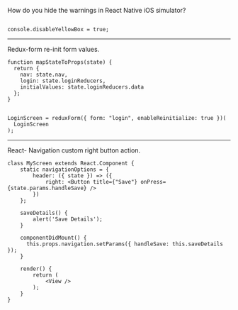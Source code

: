 How do you hide the warnings in React Native iOS simulator?

```

console.disableYellowBox = true;

```

***



Redux-form  re-init  form values.

```
function mapStateToProps(state) {
  return {
    nav: state.nav,
    login: state.loginReducers,
    initialValues: state.loginReducers.data
  };
}


LoginScreen = reduxForm({ form: "login", enableReinitialize: true })(
  LoginScreen
);

```

***


React- Navigation custom right button action.

```
class MyScreen extends React.Component {
    static navigationOptions = {
        header: ({ state }) => ({
            right: <Button title={"Save"} onPress={state.params.handleSave} />
        })
    };

    saveDetails() {
        alert('Save Details');
    }

    componentDidMount() {
      this.props.navigation.setParams({ handleSave: this.saveDetails });
    }

    render() {
        return (
            <View />
        );
    }
}

```
